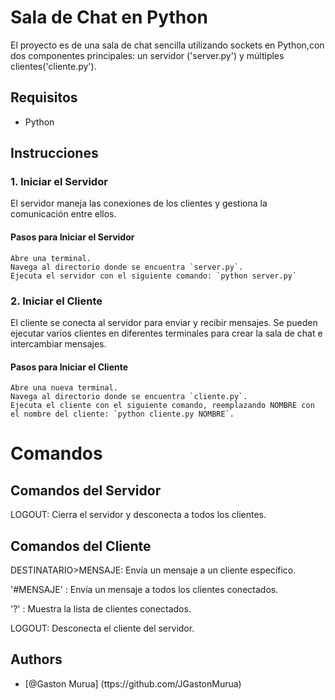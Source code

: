 # Sala de Chat en Python

El proyecto es de una sala de chat sencilla utilizando sockets en Python,con dos componentes principales: un servidor ('server.py') y múltiples clientes('cliente.py').

## Requisitos

- Python 

## Instrucciones

### 1. Iniciar el Servidor

El servidor maneja las conexiones de los clientes y gestiona la comunicación entre ellos.

#### Pasos para Iniciar el Servidor

    Abre una terminal.
    Navega al directorio donde se encuentra `server.py`.
    Ejecuta el servidor con el siguiente comando: `python server.py`


### 2. Iniciar el Cliente
El cliente se conecta al servidor para enviar y recibir mensajes. Se pueden ejecutar varios clientes en diferentes terminales para crear la sala de chat e intercambiar mensajes.

#### Pasos para Iniciar el Cliente
    Abre una nueva terminal.
    Navega al directorio donde se encuentra `cliente.py`.
    Ejecuta el cliente con el siguiente comando, reemplazando NOMBRE con el nombre del cliente: `python cliente.py NOMBRE`.

# Comandos
## Comandos del Servidor
 LOGOUT: Cierra el servidor y desconecta a todos los clientes.
## Comandos del Cliente
 DESTINATARIO>MENSAJE: Envía un mensaje a un cliente específico.

 '#MENSAJE' : Envía un mensaje a todos los clientes conectados.

 '?' : Muestra la lista de clientes conectados. 

 LOGOUT: Desconecta el cliente del servidor.




## Authors

- [@Gaston Murua]  (ttps://github.com/JGastonMurua)

